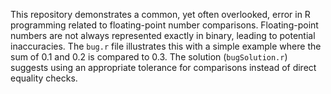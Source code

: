 This repository demonstrates a common, yet often overlooked, error in R programming related to floating-point number comparisons.  Floating-point numbers are not always represented exactly in binary, leading to potential inaccuracies. The `bug.r` file illustrates this with a simple example where the sum of 0.1 and 0.2 is compared to 0.3.  The solution (`bugSolution.r`) suggests using an appropriate tolerance for comparisons instead of direct equality checks.